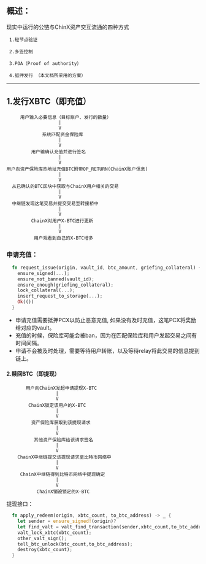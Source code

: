 ## 概述：

现实中运行的公链与ChinX资产交互流通的四种方式

     1.轻节点验证
     
     2.多签控制
     
     3.POA（Proof of authority）
     
     4.抵押发行 （本文档所采用的方案）
     

--------------------

## 1.发行XBTC（即充值）

         用户输入必要信息（目标账户、发行的数量）
                       |
                       V
                 系统匹配资金保险库
                       |
                       V
             用户输确认充值并进行签名
                       |
                       V
    用户向资产保险库热地址充值BTC附带OP_RETURN(ChainX账户信息)
                       |
                       V
      从已确认的BTC区块中获取与ChainX用户相关的交易
                       |
                       V
      中继链发现这笔交易并提交交易至转接桥中
                       |
                       V
             ChainX对用户X-BTC进行更新
                       |
                       V
              用户观看到自己的X-BTC增多
              
###  申请充值：
```rust
  fn request_issue(origin, vault_id, btc_amount, griefing_collateral) {
    ensure_signed(...);
    ensure_not_banned(vault_id);
    ensure_enough(griefing_collateral);
    lock_collateral(...);
    insert_request_to_storage(...);
    Ok(())
  }
```
* 申请充值需要抵押PCX以防止恶意充值, 如果没有及时充值，这笔PCX将奖励给对应的vault。
* 充值的时候，保险库可能会被ban，因为在匹配保险库和用户发起交易之间有时间间隔。
* 申请不会被及时处理，需要等待用户转账，以及等待relay将此交易的信息提到链上。


#### 2.赎回BTC（即提现）

           用户向ChainX发起申请提现X-BTC
                      |
                      V
            ChainX锁定该用户的X-BTC
                      |
                      V
             资产保险库获取到该提现请求
                      |
                      V
              其他资产保险库给该请求签名
                      |
                      V
        ChainX中继链提交该提现请求至比特币网络中
                      |
                      V
         ChainX中继链得到比特币网络中提现确定
                      |
                      V
               ChainX销毁锁定的X-BTC
    
   提现接口：
   ```rust
     fn apply_redeem(origin, xbtc_count, to_btc_address) -> _ {
       let sender = ensure_signed!(origin)?
       let find_valt = valt_find_transaction(sender,xbtc_count,to_btc_address);
       valt_lock_xbtc(xbtc_count);
       other_valt_sign();
       tell_btc_unlock(btc_count,to_btc_address);
       destroy(xbtc_count);
     }
   ```
             
    
             
             
             
             
             

